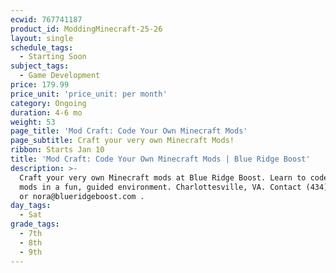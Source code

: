 ```yaml
---
ecwid: 767741187
product_id: ModdingMinecraft-25-26
layout: single
schedule_tags:
  - Starting Soon
subject_tags:
  - Game Development
price: 179.99
price_unit: 'price_unit: per month'
category: Ongoing
duration: 4-6 mo
weight: 53
page_title: 'Mod Craft: Code Your Own Minecraft Mods'
page_subtitle: Craft your very own Minecraft Mods!
ribbon: Starts Jan 10
title: 'Mod Craft: Code Your Own Minecraft Mods | Blue Ridge Boost'
description: >-
  Craft your very own Minecraft mods at Blue Ridge Boost. Learn to code custom
  mods in a fun, guided environment. Charlottesville, VA. Contact (434) 260-0636
  or nora@blueridgeboost.com .
day_tags:
  - Sat
grade_tags:
  - 7th
  - 8th
  - 9th
---
```


